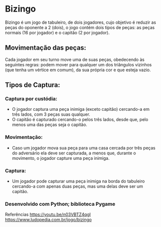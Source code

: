 # Bizingo

Bizingo é um jogo de tabuleiro, de dois jogadores, cujo objetivo é
reduzir as peças do oponente a 2 (dois), o jogo contém dois tipos de peças: as
peças normais (16 por jogador) e o capitão (2 por jogador).

## Movimentação das peças:
Cada jogador em seu turno move uma de suas peças, obedecendo às
seguintes regras: podem mover para qualquer um dos triângulos
vizinhos (que tenha um vértice em comum), da sua própria cor e que
esteja vazio.

## Tipos de Captura:
### Captura por custódia:
- O jogador captura uma peça inimiga (exceto capitão)
cercando-a em três lados, com 3 peças suas qualquer.
- O capitão é capturado cercando-o pelos três lados, desde
que, pelo menos uma das peças seja o capitão.
### Movimentação:
- Caso um jogador mova sua peça para uma casa cercada por
três peças do adversário ela deve ser capturada, a menos que,
durante o movimento, o jogador capture uma peça inimiga.
### Captura:
- Um jogador pode capturar uma peça inimiga na borda
do tabuleiro cercando-a com apenas duas peças, mas
uma delas deve ser um capitão.

### Desenvolvido com Python; biblioteca Pygame

Referências
https://youtu.be/n03VBTZ4qgI
https://www.ludopedia.com.br/jogo/bizingo
